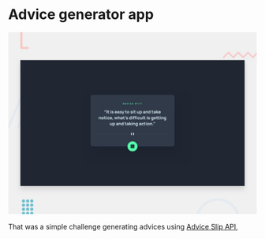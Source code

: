 # Advice generator app

![Design preview for the Advice generator app coding challenge](./public/desktop-preview.jpg)



That was a simple challenge generating advices using  [Advice Slip API](https://api.adviceslip.com), 